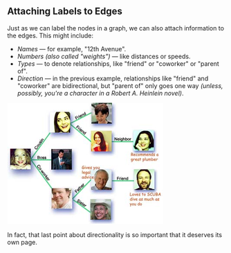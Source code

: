 ## Attaching Labels to Edges ##

Just as we can label the nodes in a graph, we can also attach information to the edges. This might include:

- *Names* — for example, "12th Avenue".
- *Numbers (also called "weights")* — like distances or speeds.
- *Types* — to denote relationships, like "friend" or "coworker" or "parent of".
- *Direction* — in the previous example, relationships like "friend" and "coworker" are bidirectional, but "parent of" only goes one way _(unless, possibly, you're a character in a Robert A. Heinlein novel)_.

![A social network. Quick, someone give me $50 million in venture capital!](social_network.jpg)

In fact, that last point about directionality is so important that it deserves its own page.
